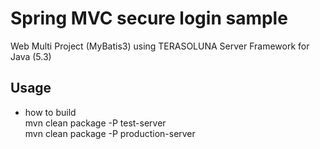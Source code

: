 Spring MVC secure login sample
===============

Web Multi Project (MyBatis3) using TERASOLUNA Server Framework for Java (5.3)

## Usage
- how to build  
    mvn clean package -P test-server  
    mvn clean package -P production-server  

